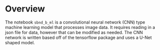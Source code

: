 # Overview

The notebook ```sbnd_b_ml``` is a convolutional neural network (CNN) type machine learning model that processes image data. It requires reading in a json file for data, however that can be modified as needed. The CNN network is written based off of the tensorflow package and uses a U-Net shaped model.
